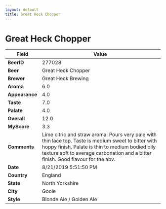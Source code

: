 ```yaml
---
layout: default
title: Great Heck Chopper
---
```


# Great Heck Chopper

| Field         | Value     |
|---------------|-----------|
| **BeerID** | 277028 |
| **Beer** | Great Heck Chopper |
| **Brewer** | Great Heck Brewing |
| **Aroma** | 6.0 |
| **Appearance** | 4.0 |
| **Taste** | 7.0 |
| **Palate** | 4.0 |
| **Overall** | 12.0 |
| **MyScore** | 3.3 |
| **Comments** | Lime citric and straw aroma. Pours very pale with thin lace top. Taste is medium sweet to bitter with hoppy finish. Palate is thin to medium bodied oily texture soft to average carbonation and a bitter finish. Good flavour for the abv. |
| **Date** | 8/21/2019 5:51:50 PM |
| **Country** | England |
| **State** | North Yorkshire |
| **City** | Goole |
| **Style** | Blonde Ale / Golden Ale |
